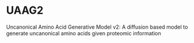# UAAG2
Uncanonical Amino Acid Generative Model v2: A diffusion based model to generate uncanonical amino acids given proteomic information
